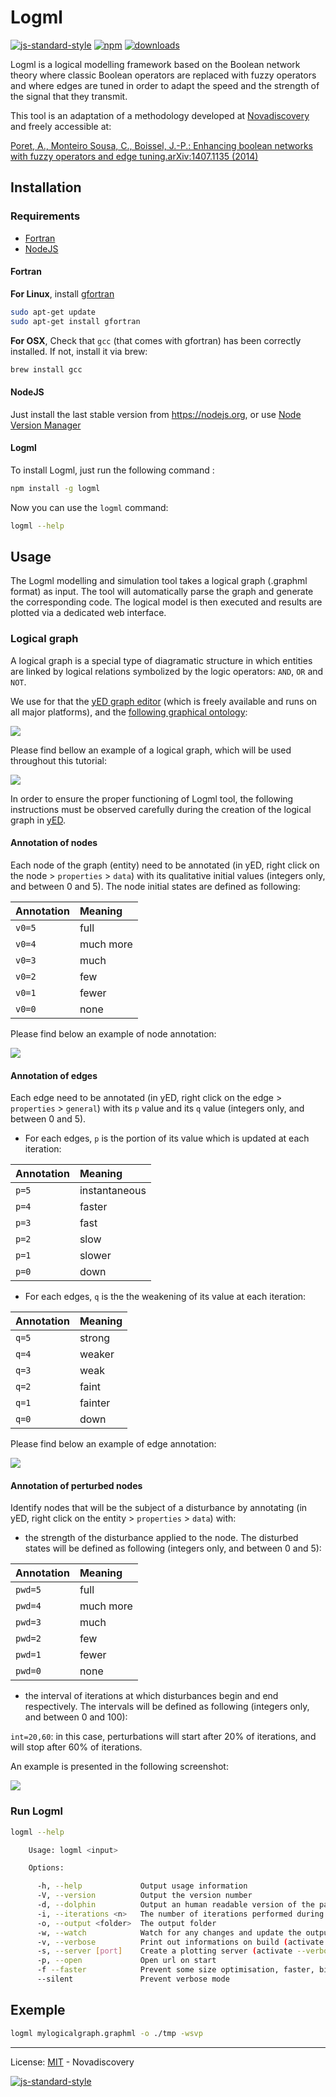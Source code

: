 # Logml
[![js-standard-style](https://img.shields.io/badge/code%20style-standard-brightgreen.svg?style=flat)](https://github.com/feross/standard)
[![npm][npm-image]][npm-url]
[![downloads][downloads-image]][downloads-url]

[npm-image]: https://img.shields.io/npm/v/logml.svg?style=flat
[npm-url]: https://npmjs.org/package/logml
[downloads-image]: https://img.shields.io/npm/dm/logml.svg?style=flat
[downloads-url]: https://npmjs.org/package/logml

Logml is a logical modelling framework based on the Boolean network theory where classic Boolean operators are replaced with fuzzy operators and where edges are  tuned  in  order  to  adapt  the  speed  and  the strength  of  the  signal  that  they transmit.

This tool is an adaptation of a methodology developed at [Novadiscovery](http://www.novadiscovery.com/) and freely accessible at:

[Poret, A., Monteiro Sousa, C., Boissel, J.-P.: Enhancing boolean networks with fuzzy operators and edge tuning.arXiv:1407.1135 (2014)](https://arxiv.org/abs/1407.1135v5)


## Installation

### Requirements

- [Fortran](https://gcc.gnu.org/wiki/GFortranDistros)
- [NodeJS](https://nodejs.org)


#### Fortran

**For Linux**, install [gfortran](https://gcc.gnu.org/wiki/GFortranDistros)

```bash
sudo apt-get update
sudo apt-get install gfortran
```

**For OSX**, Check that `gcc` (that comes with gfortran) has been correctly
installed. If not, install it via brew:

```bash
brew install gcc
```

#### NodeJS

Just install the last stable version from https://nodejs.org, or use [Node Version Manager](https://github.com/creationix/nvm)

#### Logml

To install Logml, just run the following command :

```bash
npm install -g logml
```

Now you can use the `logml` command:

```bash
logml --help
```



## Usage

The Logml modelling and simulation tool takes a logical graph (.graphml format) as input. The tool will automatically parse the graph and generate the corresponding code. The logical model is then executed and results are plotted via a dedicated web interface.

### Logical graph

A logical graph is a special type of diagramatic structure in which entities are linked by logical relations symbolized by the logic operators: `AND`, `OR` and `NOT`.

We use for that the [yED graph editor](https://www.yworks.com/downloads#yEd) (which is freely available and runs on all major platforms), and the [following graphical ontology](test/fixtures/graphml/graphical_ontology.graphml):

![](http://nodys.github.io/logml/images/Graphical_ontology.png)

Please find bellow an example of a logical graph, which will be used throughout this tutorial:

![](http://nodys.github.io/logml/images/example.png)

In order to ensure the proper functioning of Logml tool, the following instructions must be observed carefully during the creation of the logical graph in [yED](https://www.yworks.com/products/yed).

#### Annotation of nodes

Each node of the graph (entity) need to be annotated (in yED, right click on the node > `properties` > `data`) with its qualitative initial values (integers only, and between 0 and 5). The node initial states are defined as following:

| Annotation | Meaning   |
|:-----------|:----------|
| `v0=5`     | full      |
| `v0=4`     | much more |
| `v0=3`     | much      |
| `v0=2`     | few       |
| `v0=1`     | fewer     |
| `v0=0`     | none      |

Please find below an example of node annotation:

![](http://nodys.github.io/logml/images/node-annotation.png)

#### Annotation of edges

Each edge need to be annotated (in yED, right click on the edge > `properties` > `general`) with its `p` value and its `q` value (integers only, and between 0 and 5).

+ For each edges, `p` is the portion of its value which is updated at each iteration:

| Annotation | Meaning       |
|:-----------|:--------------|
| `p=5`      | instantaneous |
| `p=4`      | faster        |
| `p=3`      | fast          |
| `p=2`      | slow          |
| `p=1`      | slower        |
| `p=0`      | down          |

+ For each edges, `q` is the the weakening of its value at each iteration:

| Annotation | Meaning |
|:-----------|:--------|
| `q=5`      | strong  |
| `q=4`      | weaker  |
| `q=3`      | weak    |
| `q=2`      | faint   |
| `q=1`      | fainter |
| `q=0`      | down    |

Please find below an example of edge annotation:

![](http://nodys.github.io/logml/images/edge-annotation.png)

#### Annotation of perturbed nodes

Identify nodes that will be the subject of a disturbance by annotating (in yED, right click on the entity > `properties` > `data`) with:

+ the strength of the disturbance applied to the node. The disturbed states will be defined as following (integers only, and between 0 and 5):

| Annotation | Meaning   |
|:-----------|:----------|
| `pwd=5`    | full      |
| `pwd=4`    | much more |
| `pwd=3`    | much      |
| `pwd=2`    | few       |
| `pwd=1`    | fewer     |
| `pwd=0`    | none      |

+ the interval of iterations at which disturbances begin and end respectively. The intervals will be defined as following (integers only, and between 0 and 100):

`int=20,60`: in this case, perturbations will start after 20% of iterations, and will stop after 60% of iterations.

An example is presented in the following screenshot:

![](http://nodys.github.io/logml/images/pert-nodes-annotation.png)

### Run Logml

```bash
logml --help

    Usage: logml <input>

    Options:

      -h, --help             Output usage information
      -V, --version          Output the version number
      -d, --dolphin          Output an human readable version of the parsed graph
      -i, --iterations <n>   The number of iterations performed during a run
      -o, --output <folder>  The output folder
      -w, --watch            Watch for any changes and update the output (if input is a file)
      -v, --verbose          Print out informations on build (activate --verbose)
      -s, --server [port]    Create a plotting server (activate --verbose)
      -p, --open             Open url on start
      -f --faster            Prevent some size optimisation, faster, bigger (stronger)
      --silent               Prevent verbose mode
```

## Exemple

```bash
logml mylogicalgraph.graphml -o ./tmp -wsvp
```

---

License: [MIT](./LICENSE) - Novadiscovery

[![js-standard-style](https://cdn.rawgit.com/feross/standard/master/badge.svg)](https://github.com/feross/standard)
